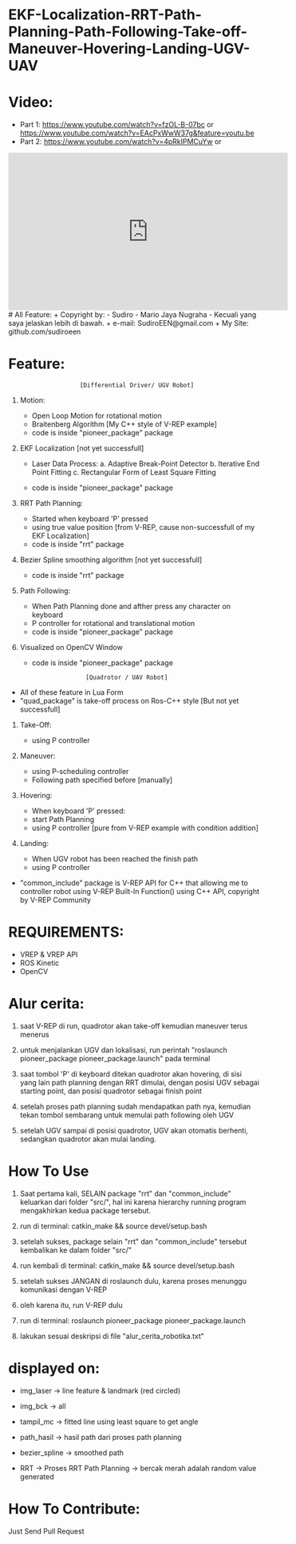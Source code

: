 # EKF-Localization-RRT-Path-Planning-Path-Following-Take-off-Maneuver-Hovering-Landing-UGV-UAV

# Video:
   + Part 1: https://www.youtube.com/watch?v=fzOL-B-07bc or https://www.youtube.com/watch?v=EAcPxWwW37g&feature=youtu.be
   + Part 2: https://www.youtube.com/watch?v=4pRkIPMCuYw or 
   <iframe width="560" height="315" src="https://www.youtube.com/embed/BWt6j2bahIg" frameborder="0" allow="accelerometer; autoplay; encrypted-media; gyroscope; picture-in-picture" allowfullscreen></iframe>
# All Feature: 
   + Copyright by:
       - Sudiro
       - Mario Jaya Nugraha 
       - Kecuali yang saya jelaskan lebih di bawah.
   + e-mail: SudiroEEN@gmail.com
   + My Site: github.com/sudiroeen


# Feature:

                        [Differential Driver/ UGV Robot]
1. Motion:
   - Open Loop Motion for rotational motion
   - Braitenberg Algorithm [My C++ style of V-REP example]
   - code is inside "pioneer_package" package

2. EKF Localization [not yet successfull]
   - Laser Data Process:
      a. Adaptive Break-Point Detector
      b. Iterative End Point Fitting
      c. Rectangular Form of Least Square Fitting
   
   - code is inside "pioneer_package" package

3. RRT Path Planning:
   - Started when keyboard 'P' pressed
   - using true value position [from V-REP, cause non-successfull of my EKF Localization]
   - code is inside "rrt" package 

4. Bezier Spline smoothing algorithm [not yet successfull]
   - code is inside "rrt" package 

5. Path Following:
   - When Path Planning done and afther press any character on keyboard
   - P controller for rotational and translational motion
   - code is inside "pioneer_package" package

6. Visualized on OpenCV Window
   - code is inside "pioneer_package" package
   

                        [Quadrotor / UAV Robot]
+ All of these feature in Lua Form
+ "quad_package" is take-off process on Ros-C++ style [But not yet successfull]

1. Take-Off:
   - using P controller

2. Maneuver:
   - using P-scheduling controller
   - Following path specified before [manually]

3. Hovering:
   - When keyboard 'P' pressed:
   - start Path Planning
   - using P controller [pure from V-REP example with condition addition]

4. Landing:
   - When UGV robot has been reached the finish path
   - using P controller


+ "common_include" package is V-REP API for C++ that allowing me to controller robot using V-REP Built-In Function() using C++ API, copyright by V-REP Community

# REQUIREMENTS:
   - VREP & VREP API
   - ROS Kinetic
   - OpenCV



# Alur cerita:

1. saat V-REP di run, quadrotor akan take-off kemudian maneuver terus menerus

2. untuk menjalankan UGV dan lokalisasi, run perintah "roslaunch pioneer_package pioneer_package.launch" pada terminal

3. saat tombol 'P' di keyboard ditekan quadrotor akan hovering, di sisi yang lain path planning dengan RRT dimulai, dengan posisi UGV sebagai starting point, dan posisi quadrotor sebagai finish point

4. setelah proses path planning sudah mendapatkan path nya, kemudian tekan tombol sembarang untuk memulai path following oleh UGV

5. setelah UGV sampai di posisi quadrotor, UGV akan otomatis berhenti, sedangkan quadrotor akan mulai landing.



# How To Use

1. Saat pertama kali, SELAIN package "rrt" dan "common_include" keluarkan dari folder "src/", hal ini karena hierarchy running program mengakhirkan kedua package tersebut.
2. run di terminal:
   catkin_make && source devel/setup.bash
3. setelah sukses, package selain "rrt" dan "common_include" tersebut kembalikan ke dalam folder "src/"
4. run kembali di terminal:
   catkin_make && source devel/setup.bash

5. setelah sukses JANGAN di roslaunch dulu, karena proses menunggu komunikasi dengan V-REP

6. oleh karena itu, run V-REP dulu

7. run di terminal:
   roslaunch pioneer_package pioneer_package.launch

6. lakukan sesuai deskripsi di file "alur_cerita_robotika.txt"  



# displayed on:

- img_laser -> line feature & landmark (red circled)
- img_bck -> all
- tampil_mc -> fitted line using least square to get angle

- path_hasil -> hasil path dari proses path planning
- bezier_spline -> smoothed path
- RRT -> Proses RRT Path Planning 
      -> bercak merah adalah random value generated

# How To Contribute:
   Just Send Pull Request
